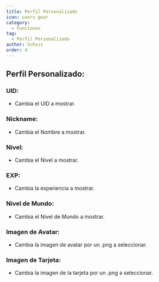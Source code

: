 ```yaml
---
title: Perfil Personalizado
icon: users-gear
category:
  - Funciones
tag:
  - Perfil Personalizado
author: Schvis
order: 4
---
```


## Perfil Personalizado:

### UID:
- Cambia el UID a mostrar.
### Nickname:
- Cambia el Nombre a mostrar.
### Nivel:
- Cambia el Nivel a mostrar.
### EXP:
- Cambia la experiencia a mostrar.
### Nivel de Mundo:
- Cambia el Nivel de Mundo a mostrar.
### Imagen de Avatar:
- Cambia la imagen de avatar por un .png a seleccionar.
### Imagen de Tarjeta:
- Cambia la imagen de la tarjeta por un .png a seleccionar.
